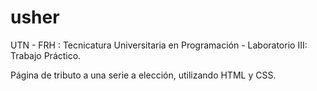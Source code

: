 # usher
UTN - FRH : Tecnicatura Universitaria en Programación - Laboratorio III: Trabajo Práctico.

 Página de tributo a una serie a elección, utilizando HTML y CSS.
